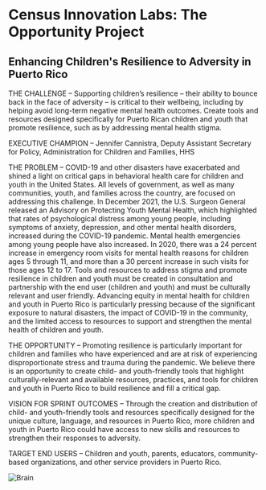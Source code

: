 # Census Innovation Labs: The Opportunity Project

## Enhancing Children's Resilience to Adversity in Puerto Rico

THE CHALLENGE – Supporting children’s resilience – their ability to bounce back in the face of adversity –
is critical to their wellbeing, including by helping avoid long-term negative mental health outcomes.
Create tools and resources designed specifically for Puerto Rican children and youth that promote
resilience, such as by addressing mental health stigma.

EXECUTIVE CHAMPION – Jennifer Cannistra, Deputy Assistant Secretary for Policy, Administration for
Children and Families, HHS

THE PROBLEM – COVID-19 and other disasters have exacerbated and shined a light on critical gaps in
behavioral health care for children and youth in the United States. All levels of government, as well as
many communities, youth, and families across the country, are focused on addressing this challenge. In
December 2021, the U.S. Surgeon General released an Advisory on Protecting Youth Mental Health, which
highlighted that rates of psychological distress among young people, including symptoms of anxiety,
depression, and other mental health disorders, increased during the COVID-19 pandemic. Mental health
emergencies among young people have also increased. In 2020, there was a 24 percent increase in
emergency room visits for mental health reasons for children ages 5 through 11, and more than a 30
percent increase in such visits for those ages 12 to 17. Tools and resources to address stigma and
promote resilience in children and youth must be created in consultation and partnership with the end
user (children and youth) and must be culturally relevant and user friendly. Advancing equity in mental
health for children and youth in Puerto Rico is particularly pressing because of the significant exposure to
natural disasters, the impact of COVID-19 in the community, and the limited access to resources to
support and strengthen the mental health of children and youth.

THE OPPORTUNITY – Promoting resilience is particularly important for children and families who have
experienced and are at risk of experiencing disproportionate stress and trauma during the pandemic.
We believe there is an opportunity to create child- and youth-friendly tools that highlight
culturally-relevant and available resources, practices, and tools for children and youth in Puerto Rico to
build resilience and fill a critical gap.

VISION FOR SPRINT OUTCOMES – Through the creation and distribution of child- and youth-friendly tools
and resources specifically designed for the unique culture, language, and resources in Puerto Rico, more
children and youth in Puerto Rico could have access to new skills and resources to strengthen their
responses to adversity.

TARGET END USERS – Children and youth, parents, educators, community-based organizations, and other
service providers in Puerto Rico.

![Brain](https://www.voicesofyouth.org/sites/voy/files/images/2020-12/wellness_2.gif)
